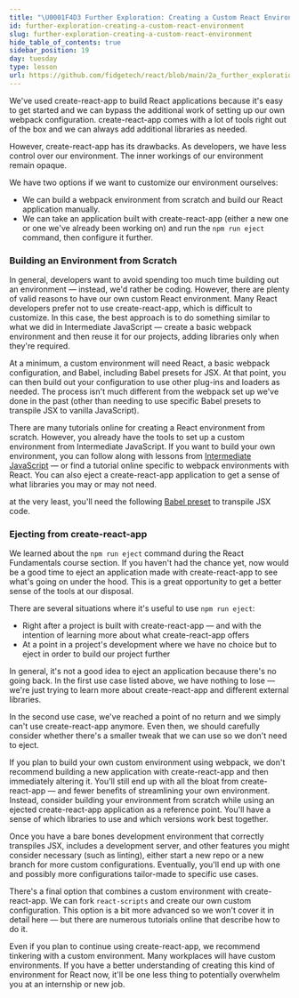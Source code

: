 ```yaml
---
title: "\U0001F4D3 Further Exploration: Creating a Custom React Environment"
id: further-exploration-creating-a-custom-react-environment
slug: further-exploration-creating-a-custom-react-environment
hide_table_of_contents: true
sidebar_position: 19
day: tuesday
type: lesson
url: https://github.com/fidgetech/react/blob/main/2a_further_exploration_creating_our_own_react_environment.md
---
```


We've used create-react-app to build React applications because it's easy to get started and we can bypass the additional work of setting up our own webpack configuration. create-react-app comes with a lot of tools right out of the box and we can always add additional libraries as needed.

However, create-react-app has its drawbacks. As developers, we have less control over our environment. The inner workings of our environment remain opaque.

We have two options if we want to customize our environment ourselves:

* We can build a webpack environment from scratch and build our React application manually.
* We can take an application built with create-react-app (either a new one or one we've already been working on) and run the `npm run eject` command, then configure it further.

### Building an Environment from Scratch

In general, developers want to avoid spending too much time building out an environment — instead, we'd rather be coding. However, there are plenty of valid reasons to have our own custom React environment. Many React developers prefer not to use create-react-app, which is difficult to customize. In this case, the best approach is to do something similar to what we did in Intermediate JavaScript — create a basic webpack environment and then reuse it for our projects, adding libraries only when they're required. 

At a minimum, a custom environment will need React, a basic webpack configuration, and Babel, including Babel presets for JSX. At that point, you can then build out your configuration to use other plug-ins and loaders as needed. The process isn't much different from the webpack set up we've done in the past (other than needing to use specific Babel presets to transpile JSX to vanilla JavaScript).

There are many tutorials online for creating a React environment from scratch. However, you already have the tools to set up a custom environment from Intermediate JavaScript. If you want to build your own environment, you can follow along with lessons from [Intermediate JavaScript](/intermediate-javascript/test-driven-development-and-environments-with-javascript/introduction-to-webpack) — or find a tutorial online specific to webpack environments with React. You can also eject a create-react-app application to get a sense of what libraries you may or may not need.

at the very least, you'll need the following [Babel preset](https://babeljs.io/docs/en/babel-preset-react) to transpile JSX code.

### Ejecting from create-react-app

We learned about the `npm run eject` command during the React Fundamentals course section. If you haven't had the chance yet, now would be a good time to eject an application made with create-react-app to see what's going on under the hood. This is a great opportunity to get a better sense of the tools at our disposal.

There are several situations where it's useful to use `npm run eject`:

* Right after a project is built with create-react-app — and with the intention of learning more about what create-react-app offers
* At a point in a project's development where we have no choice but to eject in order to build our project further

In general, it's not a good idea to eject an application because there's no going back. In the first use case listed above, we have nothing to lose — we're just trying to learn more about create-react-app and different external libraries.

In the second use case, we've reached a point of no return and we simply can't use create-react-app anymore. Even then, we should carefully consider whether there's a smaller tweak that we can use so we don't need to eject.

If you plan to build your own custom environment using webpack, we don't recommend building a new application with create-react-app and then immediately altering it. You'll still end up with all the bloat from create-react-app — and fewer benefits of streamlining your own environment. Instead, consider building your environment from scratch while using an ejected create-react-app application as a reference point. You'll have a sense of which libraries to use and which versions work best together.

Once you have a bare bones development environment that correctly transpiles JSX, includes a development server, and other features you might consider necessary (such as linting), either start a new repo or a new branch for more custom configurations. Eventually, you'll end up with one and possibly more configurations tailor-made to specific use cases.

There's a final option that combines a custom environment with create-react-app. We can fork `react-scripts` and create our own custom configuration. This option is a bit more advanced so we won't cover it in detail here — but there are numerous tutorials online that describe how to do it.

Even if you plan to continue using create-react-app, we recommend tinkering with a custom environment. Many workplaces will have custom environments. If you have a better understanding of creating this kind of environment for React now, it'll be one less thing to potentially overwhelm you at an internship or new job.